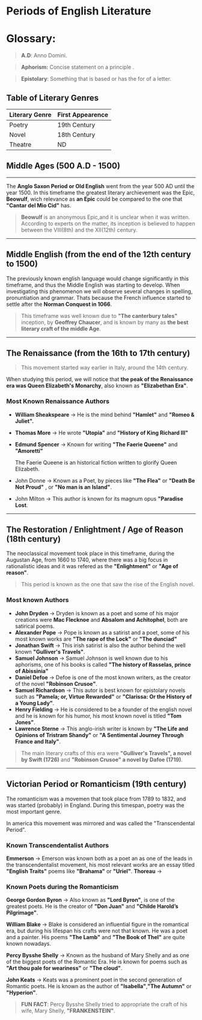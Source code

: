 # Periods of English Literature

# Glossary:

>**A.D**: Anno Domini.

>**Aphorism:** Concise statement on a principle .

>**Epistolary**: Something that is based or has the for of a letter.



## Table of Literary Genres

| Literary Genre | First Appearence |
| ---            |:---              |
| Poetry         | 19th Century     |
| Novel          | 18th Century     |
| Theatre        | ND               |

## Middle Ages (500 A.D - 1500)

***


The **Anglo Saxon Period or Old English** went from the year 500 AD until the year 1500. In this timeframe the greatest literary archievement was the Epic, **Beowulf**, wich relevance as **an Epic** could be compared to the one that **"Cantar del Mio Cid"** has.

> **Beowulf** is an anonymous Epic,and it is unclear when it was written. According to experts on the matter, its inception is believed to happen between the VIII(8th) and the XII(12th) century.

***
## Middle English (from the end of the 12th century to 1500)



The previously known english language would change significantly in this timeframe, and thus the Middle English was starting to develop. When investigating this phenomenon we will observe several changes in spelling, pronuntiation and grammar. Thats because the French influence started to settle after the **Norman Conquest in 1066**.

> This timeframe was well known due to **"The canterbury tales"** inception, by **Geoffrey Chaucer**, and is known by many as **the best literary craft of the middle Age**.

***

## The Renaissance (from the 16th to 17th century)

>This movement started way earlier in Italy, around the 14th century.

When studying this period, we will notice that **the peak of the Renaissance era was Queen Elizabeth's Monarchy**, also known as **"Elizabethan Era"**.

### Most Known Renaissance Authors

- **William Sheakspeare** -> He is the mind behind **"Hamlet"** and **"Romeo & Juliet".** 
- **Thomas More** -> He wrote **"Utopia"** and **"History of King Richard III"**
- **Edmund Spencer** -> Known for writing **"The Faerie Queene"** and  **"Amoretti"**

    The Faerie Queene is an historical fiction written to glorify Queen Elizabeth.

- John Donne -> Known as a Poet, by pieces like **"The Flea"** or **"Death Be Not Proud"** , or **"No man is an Island"**.
- John Milton -> This author is known for its magnum opus **"Paradise Lost**.
***
## The Restoration / Enlightment / Age of Reason (18th century)

The neoclassical movement took place in this timeframe, during the Augustan Age, from 1660 to 1740, where there was a big focus in rationalistic ideas and it was refered as the **"Enlightment"** or **"Age of reason"**.

> This period is known as the one that saw the rise of the English novel.

### Most known Authors

- **John Dryden** -> Dryden is known as a poet and some of his major creations were **Mac Flecknoe** and **Absalom and Achitophel**, both are satirical poems.
- **Alexander Pope** -> Pope is known as a satirist and a poet, some of his most known works are **"The rape of the Lock"** or **"The dunciad"**
- **Jonathan Swift** -> This irish satirist is also the author behind the well known **"Gulliver's Travels"**.
- **Samuel Johnson** -> Samuel Johnson is well known due to his aphorisms, one of his books is called **"The history of Rasselas, prince of Abissinia"**
- **Daniel Defoe** -> Defoe is one of the most known writers, as the creator of the novel **"Robinson Crusoe"**.
- **Samuel Richardson** -> This autor is best known for epistolary novels such as **"Pamela; or, Virtue Rewarded"** or **"Clarissa: Or the History of a Young Lady"**.
- **Henry Fielding** -> He is considered to be a founder of the english novel and he is known for his humor, his most known novel is titled **"Tom Jones"**.  
- **Lawrence Sterne** -> This anglo-irish writer is known by **"The Life and Opinions of Tristram Shandy"** or **"A Sentimental Journey Through France and Italy"**.

> The main literary crafts of this era were **"Gulliver's Travels", a novel by Swift (1726)** and **"Robinson Crusoe" a novel by Dafoe (1719)**.
***
## Victorian Period or Romanticism (19th century)

The romanticism was a movemen that took place from 1789 to 1832, and was started (probably) in England. During this timespan, poetry was the most important genre.

In america this movement was mirrored and was called the "Transcendental Period".

### Known Transcendentalist Authors

**Emmerson** -> Emerson was known both as a poet an as one of the leads in the transcendentalist movement, his most relevant works are an essay titled **"English Traits"** poems like **"Brahama"** or **"Uriel"**.
**Thoreau** ->


### Known Poets during the Romanticism

**George Gordon Byron** -> Also known as **"Lord Byron"**, is one of the greatest poets. He is the creator of **"Don Juan"** and **"Childe Harold’s Pilgrimage"**.

**William Blake** -> Blake is considered an influential figure in the romantical era, but during his lifespan his crafts were not that known. He was a poet and a painter. His poems **"The Lamb"** and **"The Book of Thel"** are quite known nowadays.  

**Percy Bysshe Shelly** -> Known as the husband of Mary Shelly and as one of the biggest poets of the Romantic Era. He is known for poems such as **"Art thou pale for weariness"** or **"The cloud"**.

**John Keats** -> Keats was a prominent poet in the second generation of Romantic poets. He is known as the author of **"Isabella"**,**"The Autumn"** or **"Hyperion"**.

>**FUN FACT**: Percy Bysshe Shelly tried to appropriate the craft of his wife,  Mary Shelly, **"FRANKENSTEIN"**.



